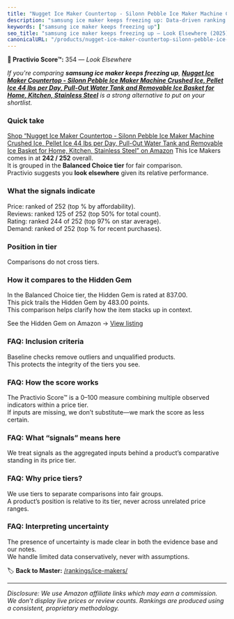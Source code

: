 ```yaml
---
title: "Nugget Ice Maker Countertop - Silonn Pebble Ice Maker Machine Crushed Ice, Pellet Ice 44 lbs per Day, Pull-Out Water Tank and Removable Ice Basket for Home, Kitchen, Stainless Steel"
description: "samsung ice maker keeps freezing up: Data-driven ranking using the Practivio Score™. Positioned by quality, value, demand, findability, momentum."
keywords: ["samsung ice maker keeps freezing up"]
seo_title: "samsung ice maker keeps freezing up — Look Elsewhere (2025)"
canonicalURL: "/products/nugget-ice-maker-countertop-silonn-pebble-ice-maker-machine-crushed-ice-pellet-ice-44-lbs-per-day-pull-out-water-tank-and-removable-ice-basket-for-home-kitchen-stainless-steel-B0CYPYH44L/"
---
```


**🚫 Practivio Score™:** 354 — _Look Elsewhere_


*If you're comparing **samsung ice maker keeps freezing up**, **[Nugget Ice Maker Countertop - Silonn Pebble Ice Maker Machine Crushed Ice, Pellet Ice 44 lbs per Day, Pull-Out Water Tank and Removable Ice Basket for Home, Kitchen, Stainless Steel](https://www.amazon.com/dp/B0CYPYH44L?tag=practivio-20)** is a strong alternative to put on your shortlist.*
### Quick take
[Shop “Nugget Ice Maker Countertop - Silonn Pebble Ice Maker Machine Crushed Ice, Pellet Ice 44 lbs per Day, Pull-Out Water Tank and Removable Ice Basket for Home, Kitchen, Stainless Steel” on Amazon](https://www.amazon.com/dp/B0CYPYH44L?tag=practivio-20)
This Ice Makers comes in at **242 / 252** overall.  
It is grouped in the **Balanced Choice tier** for fair comparison.  
Practivio suggests you **look elsewhere** given its relative performance.

### What the signals indicate
Price: ranked  of 252 (top % by affordability).  
Reviews: ranked 125 of 252 (top 50% for total count).  
Rating: ranked 244 of 252 (top 97% on star average).  
Demand: ranked  of 252 (top % for recent purchases).

### Position in tier
Comparisons do not cross tiers.

### How it compares to the Hidden Gem
In the Balanced Choice tier, the Hidden Gem is rated at 837.00.  
This pick trails the Hidden Gem by 483.00 points.  
This comparison helps clarify how the item stacks up in context.  

See the Hidden Gem on Amazon → [View listing](https://www.amazon.com/dp/B0C32SGKMJ?tag=practivio-20)

### FAQ: Inclusion criteria
Baseline checks remove outliers and unqualified products.  
This protects the integrity of the tiers you see.

### FAQ: How the score works
The Practivio Score™ is a 0–100 measure combining multiple observed indicators within a price tier.  
If inputs are missing, we don’t substitute—we mark the score as less certain.

### FAQ: What “signals” means here
We treat signals as the aggregated inputs behind a product’s comparative standing in its price tier.

### FAQ: Why price tiers?
We use tiers to separate comparisons into fair groups.  
A product’s position is relative to its tier, never across unrelated price ranges.

### FAQ: Interpreting uncertainty
The presence of uncertainty is made clear in both the evidence base and our notes.  
We handle limited data conservatively, never with assumptions.


🏷️ **Back to Master:** [/rankings/ice-makers/](/rankings/ice-makers/)

---
_Disclosure: We use Amazon affiliate links which may earn a commission. We don’t display live prices or review counts. Rankings are produced using a consistent, proprietary methodology._
